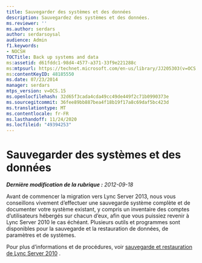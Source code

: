 ```yaml
---
title: Sauvegarder des systèmes et des données
description: Sauvegardez des systèmes et des données.
ms.reviewer: ''
ms.author: serdars
author: serdarsoysal
audience: Admin
f1.keywords:
- NOCSH
TOCTitle: Back up systems and data
ms:assetid: d61fddc1-98d4-4577-a371-33f9e221288c
ms:mtpsurl: https://technet.microsoft.com/en-us/library/JJ205303(v=OCS.15)
ms:contentKeyID: 48185550
ms.date: 07/23/2014
manager: serdars
mtps_version: v=OCS.15
ms.openlocfilehash: 32d65f3cada4cda49cc49de449f2c71b0990373e
ms.sourcegitcommit: 36fee89bb887bea4f18b19f17a8c69daf5bc423d
ms.translationtype: MT
ms.contentlocale: fr-FR
ms.lasthandoff: 11/24/2020
ms.locfileid: "49394253"
---
```

# <a name="back-up-systems-and-data"></a>Sauvegarder des systèmes et des données

<div data-xmlns="http://www.w3.org/1999/xhtml">

<div class="topic" data-xmlns="http://www.w3.org/1999/xhtml" data-msxsl="urn:schemas-microsoft-com:xslt" data-cs="https://msdn.microsoft.com/">

<div data-asp="https://msdn2.microsoft.com/asp">



</div>

<div id="mainSection">

<div id="mainBody">

<span> </span>

_**Dernière modification de la rubrique :** 2012-09-18_

Avant de commencer la migration vers Lync Server 2013, nous vous conseillons vivement d’effectuer une sauvegarde système complète et de documenter votre système existant, y compris un inventaire des comptes d’utilisateurs hébergés sur chacun d’eux, afin que vous puissiez revenir à Lync Server 2010 le cas échéant. Plusieurs outils et programmes sont disponibles pour la sauvegarde et la restauration de données, de paramètres et de systèmes.

Pour plus d’informations et de procédures, voir [sauvegarde et restauration de Lync Server 2010](https://go.microsoft.com/fwlink/p/?linkid=265417) .

</div>

<span> </span>

</div>

</div>

</div>


